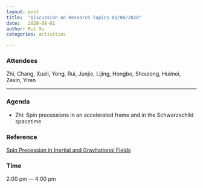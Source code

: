 ```yaml
---
layout: post
title:  "Discussion on Research Topics 01/08/2020"
date:   2020-08-01
author: Rui Xu
categories: activities

---
```



### Attendees

Zhi, Chang, Xueli, Yong, Rui, Junjie, Lijing, Hongbo, Shoulong, Huimei, Zexin,
Yiren


---

### Agenda

- Zhi: Spin precessions in an accelerated frame and in the Schwarzschild spacetime

### Reference
[Spin Precession in Inertial and Gravitational Fields](https://arxiv.org/abs/1307.5470)


### Time

2:00 pm -- 4:00 pm
